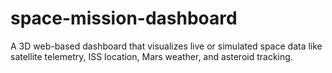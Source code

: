 # space-mission-dashboard
A 3D web-based dashboard that visualizes live or simulated space data like satellite telemetry, ISS location, Mars weather, and asteroid tracking.
